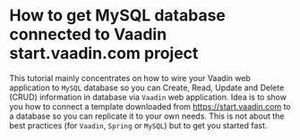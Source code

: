 How to get MySQL database connected to Vaadin start.vaadin.com project
=================================================================

This tutorial mainly concentrates on how to wire your Vaadin web application to `MySQL` database so you can Create, Read, Update and Delete (CRUD) information in database via `Vaadin` web application. Idea is to show you how to connect a template downloaded from https://start.vaadin.com to a database so you can replicate it to your own needs. This is not about the best practices (for `Vaadin`, `Spring` or `MySQL`) but to get you started fast.

